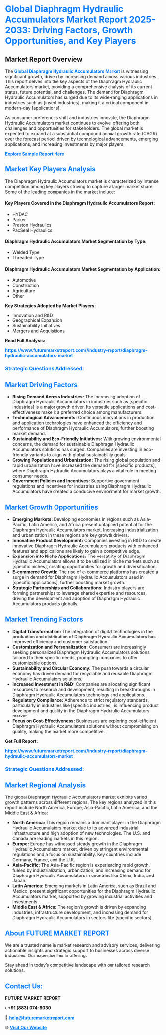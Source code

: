 <h1 style="color: #007BFF;">Global Diaphragm Hydraulic Accumulators Market Report 2025-2033: Driving Factors, Growth Opportunities, and Key Players</h1>

<section id="overview">
<h2>Market Report Overview</h2>
<p>The <a href="https://www.futuremarketreport.com//industry-report/diaphragm-hydraulic-accumulators-market" style="color: #007BFF; text-decoration: none;"><strong>Global Diaphragm Hydraulic Accumulators Market</strong></a> is witnessing significant growth, driven by increasing demand across various industries. This report delves into the key aspects of the Diaphragm Hydraulic Accumulators market, providing a comprehensive analysis of its current status, future potential, and challenges. The demand for Diaphragm Hydraulic Accumulators has surged due to its wide-ranging applications in industries such as [insert industries], making it a critical component in modern-day [applications].</p>
<p>As consumer preferences shift and industries innovate, the Diaphragm Hydraulic Accumulators market continues to evolve, offering both challenges and opportunities for stakeholders. The global market is expected to expand at a substantial compound annual growth rate (CAGR) over the forecast period, driven by technological advancements, emerging applications, and increasing investments by major players.</p>
</section>

<section id="overview">
<p><a href="https://www.futuremarketreport.com//request-sample/reportId=87696" style="color: #007BFF; text-decoration: none;"><strong>Explore Sample Report Here</strong></a></p>
</section>

<section id="key-players">
<h2 style="color: #007BFF;">Market Key Players Analysis</h2>
<p>The Diaphragm Hydraulic Accumulators market is characterized by intense competition among key players striving to capture a larger market share. Some of the leading companies in the market include:</p>
<h4>Key Players Covered in the Diaphragm Hydraulic Accumulators Report:</h4>
<ul><li>HYDAC</li><li>Parker</li><li>Preston Hydraulics</li><li>PacSeal Hydraulics</li></ul>
<h4>Diaphragm Hydraulic Accumulators Market Segmentation by Type:</h4>
<ul><li>Welded Type</li><li>Threaded Type</li></ul>

<h4>Diaphragm Hydraulic Accumulators Market Segmentation by Application:</h4>
<ul><li>Automotive</li><li>Construction</li><li>Agriculture</li><li>Other</li></ul>
<p><strong>Key Strategies Adopted by Market Players:</strong></p>
<ul>
<li>Innovation and R&D</li>
<li>Geographical Expansion</li>
<li>Sustainability Initiatives</li>
<li>Mergers and Acquisitions</li>
</ul>
</section>

<section>
<p><strong>Read Full Analysis: </strong></p><a href="https://www.futuremarketreport.com//industry-report/diaphragm-hydraulic-accumulators-market" style="color: #007BFF; text-decoration: none;"><strong>https://www.futuremarketreport.com//industry-report/diaphragm-hydraulic-accumulators-market</strong></a>
<h3 style="color: #007BFF;">Strategic Questions Addressed:</h3>
</section>

<section id="driving-factors">
<h2 style="color: #007BFF;">Market Driving Factors</h2>
<ul>
<li><strong>Rising Demand Across Industries:</strong> The increasing adoption of Diaphragm Hydraulic Accumulators in industries such as [specific industries] is a major growth driver. Its versatile applications and cost-effectiveness make it a preferred choice among manufacturers.</li>
<li><strong>Technological Advancements:</strong> Continuous innovations in production and application technologies have enhanced the efficiency and performance of Diaphragm Hydraulic Accumulators, further boosting market demand.</li>
<li><strong>Sustainability and Eco-Friendly Initiatives:</strong> With growing environmental concerns, the demand for sustainable Diaphragm Hydraulic Accumulators solutions has surged. Companies are investing in eco-friendly variants to align with global sustainability goals.</li>
<li><strong>Growing Population and Urbanization:</strong> The rising global population and rapid urbanization have increased the demand for [specific products], where Diaphragm Hydraulic Accumulators plays a vital role in meeting consumer needs.</li>
<li><strong>Government Policies and Incentives:</strong> Supportive government regulations and incentives for industries using Diaphragm Hydraulic Accumulators have created a conducive environment for market growth.</li>
</ul>
</section>

<section id="growth-opportunities">
<h2 style="color: #007BFF;">Market Growth Opportunities</h2>
<ul>
<li><strong>Emerging Markets:</strong> Developing economies in regions such as Asia-Pacific, Latin America, and Africa present untapped potential for the Diaphragm Hydraulic Accumulators market. Increasing industrialization and urbanization in these regions are key growth drivers.</li>
<li><strong>Innovative Product Development:</strong> Companies investing in R&D to create innovative Diaphragm Hydraulic Accumulators products with enhanced features and applications are likely to gain a competitive edge.</li>
<li><strong>Expansion into Niche Applications:</strong> The versatility of Diaphragm Hydraulic Accumulators allows it to be utilized in niche markets such as [specific niches], creating opportunities for growth and diversification.</li>
<li><strong>E-commerce Growth:</strong> The rise of e-commerce platforms has created a surge in demand for Diaphragm Hydraulic Accumulators used in [specific applications], further boosting market growth.</li>
<li><strong>Strategic Partnerships and Collaborations:</strong> Industry players are forming partnerships to leverage shared expertise and resources, driving the development and adoption of Diaphragm Hydraulic Accumulators products globally.</li>
</ul>
</section>

<section id="trending-factors">
<h2 style="color: #007BFF;">Market Trending Factors</h2>
<ul>
<li><strong>Digital Transformation:</strong> The integration of digital technologies in the production and distribution of Diaphragm Hydraulic Accumulators has improved efficiency and customer satisfaction.</li>
<li><strong>Customization and Personalization:</strong> Consumers are increasingly seeking personalized Diaphragm Hydraulic Accumulators solutions tailored to their specific needs, prompting companies to offer customizable options.</li>
<li><strong>Sustainability and Circular Economy:</strong> The push towards a circular economy has driven demand for recyclable and reusable Diaphragm Hydraulic Accumulators solutions.</li>
<li><strong>Increased Investment in R&D:</strong> Companies are allocating significant resources to research and development, resulting in breakthroughs in Diaphragm Hydraulic Accumulators technology and applications.</li>
<li><strong>Regulatory Compliance:</strong> Adherence to strict regulatory standards, particularly in industries like [specific industries], is influencing product development and quality in the Diaphragm Hydraulic Accumulators market.</li>
<li><strong>Focus on Cost-Effectiveness:</strong> Businesses are exploring cost-efficient Diaphragm Hydraulic Accumulators solutions without compromising on quality, making the market more competitive.</li>
</ul>
</section>

<section>
<p><strong>Get Full Report: </strong></p><a href="https://www.futuremarketreport.com//industry-report/diaphragm-hydraulic-accumulators-market" style="color: #007BFF; text-decoration: none;"><strong>https://www.futuremarketreport.com//industry-report/diaphragm-hydraulic-accumulators-market</strong></a>
<h3 style="color: #007BFF;">Strategic Questions Addressed:</h3>
</section>


<section id="regional-analysis">
<h2 style="color: #007BFF;">Market Regional Analysis</h2>
<p>The global Diaphragm Hydraulic Accumulators market exhibits varied growth patterns across different regions. The key regions analyzed in this report include North America, Europe, Asia-Pacific, Latin America, and the Middle East & Africa:</p>
<ul>
<li><strong>North America:</strong> This region remains a dominant player in the Diaphragm Hydraulic Accumulators market due to its advanced industrial infrastructure and high adoption of new technologies. The U.S. and Canada are leading markets in this region.</li>
<li><strong>Europe:</strong> Europe has witnessed steady growth in the Diaphragm Hydraulic Accumulators market, driven by stringent environmental regulations and a focus on sustainability. Key countries include Germany, France, and the U.K.</li>
<li><strong>Asia-Pacific:</strong> The Asia-Pacific region is experiencing rapid growth, fueled by industrialization, urbanization, and increasing demand for Diaphragm Hydraulic Accumulators in countries like China, India, and Japan.</li>
<li><strong>Latin America:</strong> Emerging markets in Latin America, such as Brazil and Mexico, present significant opportunities for the Diaphragm Hydraulic Accumulators market, supported by growing industrial activities and investments.</li>
<li><strong>Middle East & Africa:</strong> The region’s growth is driven by expanding industries, infrastructure development, and increasing demand for Diaphragm Hydraulic Accumulators in sectors like [specific sectors].</li>
</ul>
</section>

<footer>
<h2 style="color: #007BFF;">About FUTURE MARKET REPORT</h2>
<p>We are a trusted name in market research and advisory services, delivering actionable insights and strategic support to businesses across diverse industries. Our expertise lies in offering:</p>

<p>Stay ahead in today’s competitive landscape with our tailored research solutions.</p>

<h2 style="color: #007BFF;">Contact Us:</h2>
<p><strong>FUTURE MARKET REPORT</strong></p>
<p>📞 <strong>+91 (883) 074-8030</strong></p>
<p>📧 <strong><a href="mailto:help@futuremarketreport.com" style="color: #007BFF;">help@futuremarketreport.com</a></strong></p>
<p>🌐 <strong><a href="https://www.futuremarketreport.com/" style="color: #007BFF;">Visit Our Website</a></strong></p>
</footer>